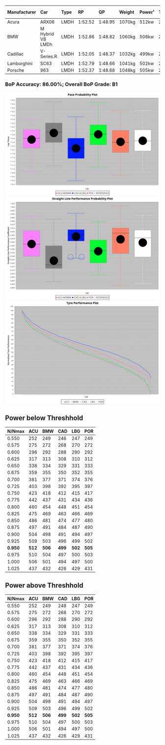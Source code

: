 |Manufacturer|Car|Type|RP|QP|Weight|Power¹|Threshhold|PINC|Power²|E/Stint|AVG Vmax|FDS|RDLC|L/Stint|BOP-Grade|ModelAccuracy|ModelPoints|Match%|
|:-|:-|:-|:-|:-|:-|:-|:-|:-|:-|:-|:-|:-|:-|:-|:-|:-|:-|:-|
|Acura|ARX06|LMDH|1:52.52|1:48.95|1070kg|512kw|210.0kph|0%|512kw|909MJ|277.93kph|-|1.00|29|+B1|100.00%|995|86.07%|
|BMW|M Hybrid V8 LMDh|LMDH|1:52.86|1:48.82|1060kg|506kw|210.0kph|0%|506kw|892MJ|274.34kph|-|1.01|29|+B1|98.60%|1690|86.11%|
|Cadillac|V-Series.R|LMDH|1:52.05|1:48.37|1032kg|499kw|210.0kph|0%|499kw|873MJ|279.12kph|-|1.03|29|-B2|98.38%|1765|81.01%|
|Lamborghini|SC63|LMDH|1:52.79|1:48.66|1041kg|502kw|210.0kph|0%|502kw|883MJ|276.67kph|-|1.05|29|+C1|96.77%|419|79.63%|
|Porsche|963|LMDH|1:52.37|1:48.68|1048kg|505kw|210.0kph|0%|505kw|889MJ|279.14kph|-|1.02|29|~A1|96.81%|5438|97.18%|

### BoP Accuracy: 86.00%; Overall BoP Grade: B1
![PACECHART](./IMG/CUSTOM.png)
![STRAIGHTLINEPERFORMANCECHART](./IMG/CUSTOM_sp.png)
![TYREPERFORMANCECHART](./IMG/CUSTOM_tw.png)

## Power below Threshhold
|N/Nmax|ACU|BMW|CAD|LBG|POR|
|:-|:-|:-|:-|:-|:-|
|0.550|252|249|246|247|249|
|0.575|275|272|268|270|272|
|0.600|296|292|288|290|292|
|0.625|317|313|308|310|312|
|0.650|338|334|329|331|333|
|0.675|359|355|350|352|355|
|0.700|381|377|371|374|376|
|0.725|403|398|392|395|397|
|0.750|423|418|412|415|417|
|0.775|442|437|431|434|436|
|0.800|460|454|448|451|454|
|0.825|475|469|463|466|469|
|0.850|486|481|474|477|480|
|0.875|497|491|484|487|490|
|0.900|504|498|491|494|497|
|0.925|509|503|496|499|502|
|**0.950**|**512**|**506**|**499**|**502**|**505**|
|0.975|510|504|497|500|503|
|1.000|506|501|494|497|500|
|1.025|437|432|426|429|431|

## Power above Threshhold
|N/Nmax|ACU|BMW|CAD|LBG|POR|
|:-|:-|:-|:-|:-|:-|
|0.550|252|249|246|247|249|
|0.575|275|272|268|270|272|
|0.600|296|292|288|290|292|
|0.625|317|313|308|310|312|
|0.650|338|334|329|331|333|
|0.675|359|355|350|352|355|
|0.700|381|377|371|374|376|
|0.725|403|398|392|395|397|
|0.750|423|418|412|415|417|
|0.775|442|437|431|434|436|
|0.800|460|454|448|451|454|
|0.825|475|469|463|466|469|
|0.850|486|481|474|477|480|
|0.875|497|491|484|487|490|
|0.900|504|498|491|494|497|
|0.925|509|503|496|499|502|
|**0.950**|**512**|**506**|**499**|**502**|**505**|
|0.975|510|504|497|500|503|
|1.000|506|501|494|497|500|
|1.025|437|432|426|429|431|
